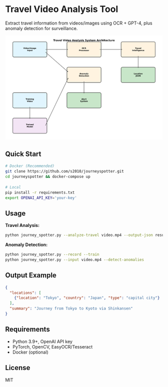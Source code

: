 # Travel Video Analysis Tool

Extract travel information from videos/images using OCR + GPT-4, plus anomaly detection for surveillance.

![System Architecture](diagram.png)

## Quick Start

```bash
# Docker (Recommended)
git clone https://github.com/s2010/journeyspotter.git
cd journeyspotter && docker-compose up

# Local
pip install -r requirements.txt
export OPENAI_API_KEY='your-key'
```

## Usage

**Travel Analysis:**
```bash
python journey_spotter.py --analyze-travel video.mp4 --output-json results.json
```

**Anomaly Detection:**
```bash
python journey_spotter.py --record --train
python journey_spotter.py --input video.mp4 --detect-anomalies
```

## Output Example

```json
{
  "locations": [
    {"location": "Tokyo", "country": "Japan", "type": "capital city"}
  ],
  "summary": "Journey from Tokyo to Kyoto via Shinkansen"
}
```

## Requirements

- Python 3.9+, OpenAI API key
- PyTorch, OpenCV, EasyOCR/Tesseract
- Docker (optional)

## License

MIT 